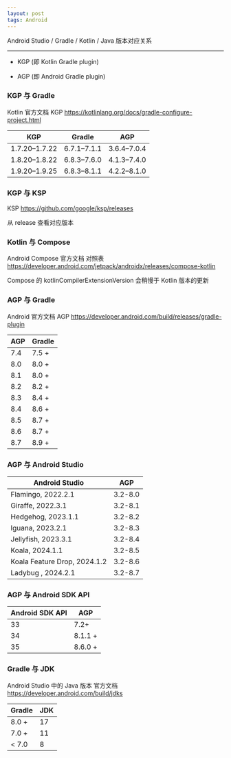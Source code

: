 ```yaml
---
layout: post
tags: Android
---
```


Android Studio / Gradle / Kotlin / Java 版本对应关系

---

- KGP (即 Kotlin Gradle plugin)

- AGP (即 Android Gradle plugin)

### KGP 与 Gradle

Kotlin 官方文档 KGP <https://kotlinlang.org/docs/gradle-configure-project.html>

KGP				| Gradle		| AGP
---				| ---			| ---
1.7.20–1.7.22	| 6.7.1–7.1.1	| 3.6.4–7.0.4
1.8.20–1.8.22	| 6.8.3–7.6.0	| 4.1.3–7.4.0
1.9.20–1.9.25	| 6.8.3–8.1.1	| 4.2.2–8.1.0

### KGP 与 KSP

KSP <https://github.com/google/ksp/releases>

从 release 查看对应版本

### Kotlin 与 Compose

Android Compose 官方文档 对照表 <https://developer.android.com/jetpack/androidx/releases/compose-kotlin>

Compose 的 kotlinCompilerExtensionVersion 会稍慢于 Kotlin 版本的更新

### AGP 与 Gradle

Android 官方文档 AGP <https://developer.android.com/build/releases/gradle-plugin>

AGP | Gradle
--- | ---
7.4 | 7.5 +
8.0 | 8.0 +
8.1 | 8.0 +
8.2 | 8.2 +
8.3 | 8.4 +
8.4 | 8.6 +
8.5 | 8.7 +
8.6 | 8.7 +
8.7 | 8.9 +

### AGP 与 Android Studio

Android Studio					| AGP
---								| ---
Flamingo, 2022.2.1				| 3.2-8.0
Giraffe, 2022.3.1				| 3.2-8.1
Hedgehog, 2023.1.1				| 3.2-8.2
Iguana, 2023.2.1				| 3.2-8.3
Jellyfish, 2023.3.1				| 3.2-8.4
Koala, 2024.1.1					| 3.2-8.5
Koala Feature Drop, 2024.1.2	| 3.2-8.6
Ladybug , 2024.2.1				| 3.2-8.7

### AGP 与 Android SDK API

Android SDK API | AGP
---				| ---
33				| 7.2+
34				| 8.1.1 +
35				| 8.6.0 +

### Gradle 与 JDK

Android Studio 中的 Java 版本 官方文档 <https://developer.android.com/build/jdks>

Gradle	| JDK
---		| ---
8.0 +	| 17
7.0 +	| 11
< 7.0	| 8
